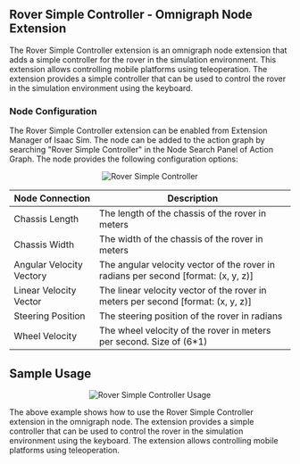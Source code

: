 ## Rover Simple Controller - Omnigraph Node Extension

The Rover Simple Controller extension is an omnigraph node extension that adds a simple controller for the rover in the simulation environment. This extension allows controlling mobile platforms using teleoperation. The extension provides a simple controller that can be used to control the rover in the simulation environment using the keyboard.

### Node Configuration

The Rover Simple Controller extension can be enabled from Extension Manager of Isaac Sim. The node can be added to the action graph by searching "Rover Simple Controller" in the Node Search Panel of Action Graph. The node provides the following configuration options:

<p align="center">
  <img src="../resources/extensions/rover-simple-controller.png" alt="Rover Simple Controller">
</p>

| Node Connection          | Description                                                                        |
| ------------------------ | ---------------------------------------------------------------------------------- |
| Chassis Length           | The length of the chassis of the rover in meters                                   |
| Chassis Width            | The width of the chassis of the rover in meters                                    |
| Angular Velocity Vectory | The angular velocity vector of the rover in radians per second [format: (x, y, z)] |
| Linear Velocity Vector   | The linear velocity vector of the rover in meters per second [format: (x, y, z)]   |
| Steering Position        | The steering position of the rover in radians                                      |
| Wheel Velocity           | The wheel velocity of the rover in meters per second. Size of (6*1)                |

## Sample Usage

<p align="center">
  <img src="../resources/action_graphs/rover-simple-controller.png" alt="Rover Simple Controller Usage">
</p>

The above example shows how to use the Rover Simple Controller extension in the omnigraph node. The extension provides a simple controller that can be used to control the rover in the simulation environment using the keyboard. The extension allows controlling mobile platforms using teleoperation.